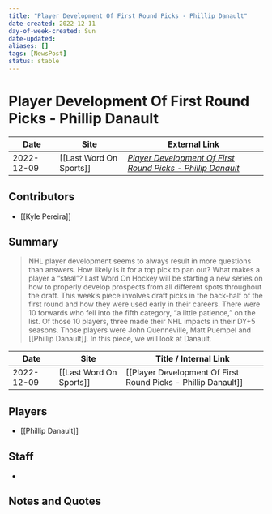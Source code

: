 ```yaml
---
title: "Player Development Of First Round Picks - Phillip Danault"
date-created: 2022-12-11
day-of-week-created: Sun
date-updated: 
aliases: []
tags: [NewsPost]
status: stable
---
```


# Player Development Of First Round Picks - Phillip Danault

| Date       | Site                    | External Link                                                                                                                                                          |
| ---------- | ----------------------- | ---------------------------------------------------------------------------------------------------------------------------------------------------------------------- |
| 2022-12-09 | [[Last Word On Sports]] | [*Player Development Of First Round Picks - Phillip Danault*](https://lastwordonsports.com/hockey/2022/12/09/player-development-of-first-round-picks-phillip-danault/) |

## Contributors
- [[Kyle Pereira]]

## Summary
> NHL player development seems to always result in more questions than answers. How likely is it for a top pick to pan out? What makes a player a “steal”? Last Word On Hockey will be starting a new series on how to properly develop prospects from all different spots throughout the draft. This week’s piece involves draft picks in the back-half of the first round and how they were used early in their careers.
> There were 10 forwards who fell into the fifth category, “a little patience,” on the list. Of those 10 players, three made their NHL impacts in their DY+5 seasons. Those players were John Quenneville, Matt Puempel and [[Phillip Danault]]. In this piece, we will look at Danault. 

| Date       | Site                    | Title / Internal Link                                         |
| ---------- | ----------------------- | ------------------------------------------------------------- |
| 2022-12-09 | [[Last Word On Sports]] | [[Player Development Of First Round Picks - Phillip Danault]] |

## Players
- [[Phillip Danault]]

## Staff
- 

## Notes and Quotes
> 

